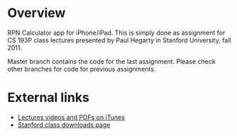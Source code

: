 # Overview

RPN Calculator app for iPhone/iPad. This is simply done as assignment for CS 193P class lectures presented by Paul Hegarty in Stanford University, fall 2011.

Master branch contains the code for the last assignment. Please check other branches for code for previous assignments.

# External links

* [Lectures videos and PDFs on iTunes](https://itunes.apple.com/us/itunes-u/ipad-iphone-application-development/id473757255)
* [Stanford class downloads page](http://www.stanford.edu/class/cs193p/cgi-bin/drupal/downloads-2010-fall)